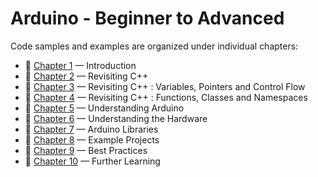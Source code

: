 # Arduino - Beginner to Advanced

Code samples and examples are organized under individual chapters:

* :beginner: [Chapter 1](./Chapter-01) — Introduction
* :beginner: [Chapter 2](./Chapter-02) — Revisiting C++
* :beginner: [Chapter 3](./Chapter-03) — Revisiting C++ : Variables, Pointers and Control Flow
* :beginner: [Chapter 4](./Chapter-04) — Revisiting C++ : Functions, Classes and Namespaces
* :beginner: [Chapter 5](./Chapter-05) — Understanding Arduino
* :beginner: [Chapter 6](./Chapter-06) — Understanding the Hardware
* :beginner: [Chapter 7](./Chapter-07) — Arduino Libraries
* :beginner: [Chapter 8](./Chapter-08) — Example Projects
* :beginner: [Chapter 9](./Chapter-09) — Best Practices
* :beginner: [Chapter 10](./Chapter-10) — Further Learning

